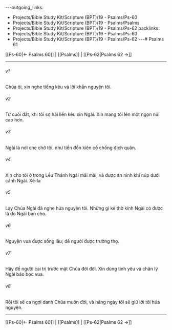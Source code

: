 ---outgoing_links:
  - Projects/Bible Study Kit/Scripture (BPT)/19 - Psalms/Ps-60
  - Projects/Bible Study Kit/Scripture (BPT)/19 - Psalms/Psalms
  - Projects/Bible Study Kit/Scripture (BPT)/19 - Psalms/Ps-62
backlinks:
  - Projects/Bible Study Kit/Scripture (BPT)/19 - Psalms/Ps-60
  - Projects/Bible Study Kit/Scripture (BPT)/19 - Psalms/Ps-62
---# Psalms 61

[[Ps-60|← Psalms 60]] | [[Psalms]] | [[Ps-62|Psalms 62 →]]
***



###### v1 
Chúa ôi, xin nghe tiếng kêu và lời khẩn nguyện tôi. 

###### v2 
Từ cuối đất, khi tôi sợ hãi liền kêu xin Ngài. Xin mang tôi lên một ngọn núi cao hơn. 

###### v3 
Ngài là nơi che chở tôi, như tiền đồn kiên cố chống địch quân. 

###### v4 
Xin cho tôi ở trong Lều Thánh Ngài mãi mãi, và được an ninh khi núp dưới cánh Ngài. Xê-la 

###### v5 
Lạy Chúa Ngài đã nghe hứa nguyện tôi. Những gì kẻ thờ kính Ngài có được là do Ngài ban cho. 

###### v6 
Nguyện vua được sống lâu; để người được trường thọ. 

###### v7 
Hãy để người cai trị trước mặt Chúa đời đời. Xin dùng tình yêu và chân lý Ngài bảo bọc vua. 

###### v8 
Rồi tôi sẽ ca ngợi danh Chúa muôn đời, và hằng ngày tôi sẽ giữ lời tôi hứa nguyện.

***
[[Ps-60|← Psalms 60]] | [[Psalms]] | [[Ps-62|Psalms 62 →]]
